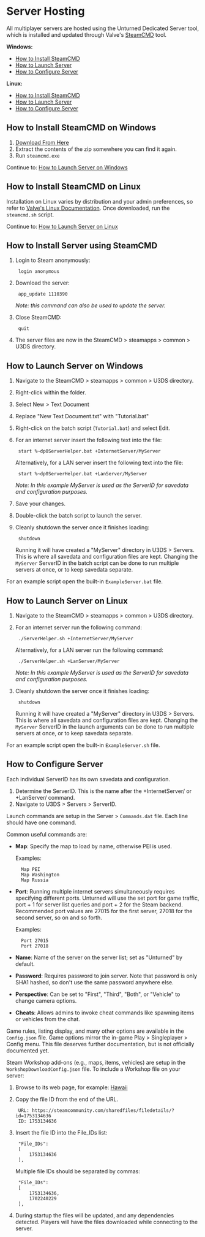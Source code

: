 Server Hosting
==============

All multiplayer servers are hosted using the Unturned Dedicated Server tool, which is installed and updated through Valve's [SteamCMD](https://developer.valvesoftware.com/wiki/SteamCMD) tool.

__Windows:__
- [How to Install SteamCMD](#How-to-Install-SteamCMD-on-Windows)
- [How to Launch Server](#How-to-Launch-Server-on-Windows)
- [How to Configure Server](#How-to-Configure-Server)

__Linux:__
- [How to Install SteamCMD](#How-to-Install-SteamCMD-on-Linux)
- [How to Launch Server](#How-to-Launch-Server-on-Linux)
- [How to Configure Server](#How-to-Configure-Server)

How to Install SteamCMD on Windows
----------------------------------

1. [Download From Here](https://steamcdn-a.akamaihd.net/client/installer/steamcmd.zip)
2. Extract the contents of the zip somewhere you can find it again.
3. Run `steamcmd.exe`

Continue to: [How to Launch Server on Windows](#How-to-Launch-Server-on-Windows)

How to Install SteamCMD on Linux
--------------------------------

Installation on Linux varies by distribution and your admin preferences, so refer to [Valve's Linux Documentation](https://developer.valvesoftware.com/wiki/SteamCMD#Linux). Once downloaded, run the `steamcmd.sh` script.

Continue to: [How to Launch Server on Linux](#How-to-Launch-Server-on-Linux)

How to Install Server using SteamCMD
-------------------------------------------------------

1. Login to Steam anonymously:

		login anonymous

2. Download the server:

		app_update 1110390

	_Note: this command can also be used to update the server._

3. Close SteamCMD:

		quit

4. The server files are now in the SteamCMD > steamapps > common > U3DS directory.

How to Launch Server on Windows
-------------------------------

1. Navigate to the SteamCMD > steamapps > common > U3DS directory.
2. Right-click within the folder.
3. Select New > Text Document
4. Replace "New Text Document.txt" with "Tutorial.bat"
5. Right-click on the batch script (`Tutorial.bat`) and select Edit.
6. For an internet server insert the following text into the file:

		start %~dp0ServerHelper.bat +InternetServer/MyServer

	Alternatively, for a LAN server insert the following text into the file:

		start %~dp0ServerHelper.bat +LanServer/MyServer

	_Note: In this example MyServer is used as the ServerID for savedata and configuration purposes._

7. Save your changes.
8. Double-click the batch script to launch the server.
3. Cleanly shutdown the server once it finishes loading:

		shutdown

	Running it will have created a "MyServer" directory in U3DS > Servers. This is where all savedata and configuration files are kept. Changing the `MyServer` ServerID in the batch script can be done to run multiple servers at once, or to keep savedata separate.

For an example script open the built-in `ExampleServer.bat` file.

How to Launch Server on Linux
-----------------------------

1. Navigate to the SteamCMD > steamapps > common > U3DS directory.
2. For an internet server run the following command:

		./ServerHelper.sh +InternetServer/MyServer

	Alternatively, for a LAN server run the following command:

		./ServerHelper.sh +LanServer/MyServer

	_Note: In this example MyServer is used as the ServerID for savedata and configuration purposes._

3. Cleanly shutdown the server once it finishes loading:

		shutdown

	Running it will have created a "MyServer" directory in U3DS > Servers. This is where all savedata and configuration files are kept. Changing the `MyServer` ServerID in the launch arguments can be done to run multiple servers at once, or to keep savedata separate.

For an example script open the built-in `ExampleServer.sh` file.

How to Configure Server
-----------------------

Each individual ServerID has its own savedata and configuration.

1. Determine the ServerID. This is the name after the +InternetServer/ or +LanServer/ command.
2. Navigate to U3DS > Servers > ServerID.

Launch commands are setup in the Server > `Commands.dat` file. Each line should have one command.

Common useful commands are:

- __Map__: Specify the map to load by name, otherwise PEI is used.

	Examples:

		Map PEI
		Map Washington
		Map Russia

- __Port__: Running multiple internet servers simultaneously requires specifying different ports. Unturned will use the set port for game traffic, port + 1 for server list queries and port + 2 for the Steam backend. Recommended port values are 27015 for the first server, 27018 for the second server, so on and so forth.

	Examples:

		Port 27015
		Port 27018

- __Name__: Name of the server on the server list; set as "Unturned" by default.
- __Password__: Requires password to join server. Note that password is only SHA1 hashed, so don't use the same password anywhere else.
- __Perspective__: Can be set to "First", "Third", "Both", or "Vehicle" to change camera options.
- __Cheats__: Allows admins to invoke cheat commands like spawning items or vehicles from the chat.

Game rules, listing display, and many other options are available in the `Config.json` file. Game options mirror the in-game Play > Singleplayer > Config menu. This file deserves further documentation, but is not officially documented yet.

Steam Workshop add-ons (e.g., maps, items, vehicles) are setup in the `WorkshopDownloadConfig.json` file.
To include a Workshop file on your server:

1. Browse to its web page, for example: [Hawaii](https://steamcommunity.com/sharedfiles/filedetails/?id=1753134636)
2. Copy the file ID from the end of the URL.

		URL: https://steamcommunity.com/sharedfiles/filedetails/?id=1753134636
		ID: 1753134636

3. Insert the file ID into the File_IDs list:

		"File_IDs":
		[
			1753134636
		],

	Multiple file IDs should be separated by commas:

		"File_IDs":
		[
			1753134636,
			1702240229
		],

4. During startup the files will be updated, and any dependencies detected. Players will have the files downloaded while connecting to the server.
